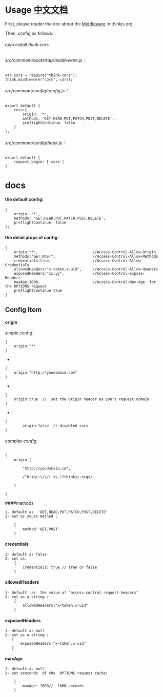 
# Usage   [中文文档](docs/README.CN.md)

First, please reader the doc about the [Middleware](https://thinkjs.org/en/doc/2.1/middleware.html) in thinkjs.org

Then, config  as follows:

###### npm install think-cors

###### src/commom/bootstrap/middleware.js：

    var cors = require("think-cors");
    think.middleware("cors", cors);
    
###### src/commom/config/config.js：

    export default {
        cors:{
            origin: '*',
            methods: 'GET,HEAD,PUT,PATCH,POST,DELETE',
            preflightContinue: false 
        }
    };
    
###### src/commom/config/hook.js：

    export default {
        request_begin: ['cors']
    }


    
    
# docs


    
#### the default config:
    
    {
        origin: '*',
        methods: 'GET,HEAD,PUT,PATCH,POST,DELETE',
        preflightContinue: false 
    };
    
    
#### the detail props of config:
    
    {
        origin:"*",                         //Access-Control-Allow-Origin
        methods:"GET,POST",                 //Access-Control-Allow-Methods 
        credentials:true,                   //Access-Control-Allow-Credentials
        allowedHeaders:"x-token,x-uid",     //Access-Control-Allow-Headers
        exposedHeaders:"xx,yy",             //Access-Control-Expose-Headers
        maxAge:1000,                        //Access-Control-Max-Age  for the OPTIONS request
        preflightContinue:true              
    }
 
##  Config Item 

#### origin  

simple config:

    {
        origin:"*"
    }

-

    {
        origin:"http://youdomain.com"
    }

-

    {
        origin:true  //  set the origin header as yours request domain
    }
 
-
    
    {
            origin:false  // disabled cors
    }
        
 
###### complex config:

    {
        origin:[
            
            "http://youdomain.cn",
            
            /^http\:\/\/(.+\.)?thinkjs.org$/
        
        ]
    
    }
    

        
    
####methods 
   
    1- default as  'GET,HEAD,PUT,PATCH,POST,DELETE'
    2- set as yours method :
        
        {
            method:'GET,POST'
        }
    
    

#### credentials
    
    1- default as false
    2- set as:
        {
            credentials: true // true or false
        }
        


#### allowedHeaders  
    1- default  as  the value of "access-control-request-headers"
    2- set as a string :
        {
            allowedHeaders:"x-token,x-uid"
        }

#### exposedHeaders

    1- default as null
    2- set as a string :
       {
           exposedHeaders:"x-token,x-uid"
       }


#### maxAge  

    1- default as null
    2- set senconds  of the  OPTIONS request cache:
    
        {
            maxAge: 1000//  1000 seconds
        }


    
  
    
    
    



    

